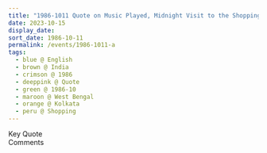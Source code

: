 ```yaml
---
title: "1986-1011 Quote on Music Played, Midnight Visit to the Shopping District (12 p.m. to 1 a.m.) (8th Day of Navarātri), Kolkata, West Bengal, India"
date: 2023-10-15
display_date: 
sort_date: 1986-10-11
permalink: /events/1986-1011-a
tags:
  - blue @ English
  - brown @ India
  - crimson @ 1986
  - deeppink @ Quote
  - green @ 1986-10
  - maroon @ West Bengal
  - orange @ Kolkata
  - peru @ Shopping
---
```


<wave-list>
  <list-title color="green" width="75">Key Quote</list-title>
  <list-item color="BlanchedAlmond"  width="200"></list-item>
  <list-item color="Lavender"></list-item>
  <list-item color="BlanchedAlmond"></list-item>
</wave-list>

<br>

<wave-list>
  <list-title color="green" width="75">Comments</list-title>
  <list-item color="BlanchedAlmond"  width="200"></list-item>
  <list-item color="Lavender"></list-item>
  <list-item color="BlanchedAlmond"></list-item>
</wave-list>